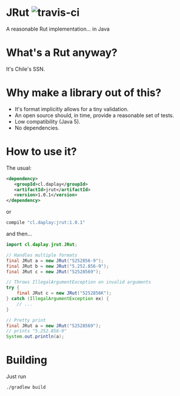 # JRut ![travis-ci](https://travis-ci.org/daplay/jrut.svg?branch=master)

A reasonable Rut implementation... in Java

# What's a Rut anyway?

It's Chile's SSN.

# Why make a library out of this?

- It's format implicitly allows for a tiny validation.
- An open source should, in time, provide a reasonable set of tests.
- Low compatibility (Java 5).
- No dependencies.

# How to use it?

The usual:

```xml
<dependency>
   <groupId>cl.daplay</groupId>
   <artifactId>jrut</artifactId>
   <version>1.0.1</version>
</dependency>
```

or

```groovy
compile "cl.daplay:jrut:1.0.1"
```

and then...

```java
import cl.daplay.jrut.JRut;

// Handles multiple formats
final JRut a = new JRut("5252856-9");
final JRut b = new JRut("5.252.856-9");
final JRut c = new JRut("52528569");

// Throws IllegalArgumentException on invalid arguments
try {
    final JRut c = new JRut("5252856K");
} catch (IllegalArgumentException ex) {
    // ...
}

// Pretty print
final JRut a = new JRut("52528569");
// prints "5.252.856-9"
System.out.println(a);

```

# Building

Just run

`./gradlew build`
